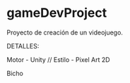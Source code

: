 # gameDevProject

Proyecto de creación de un videojuego.

DETALLES:

Motor - Unity //
Estilo - Pixel Art 2D

Bicho
